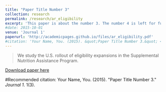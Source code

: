 ```yaml
---
title: "Paper Title Number 3"
collection: research
permalink: /research/ar_eligibility
excerpt: 'This paper is about the number 3. The number 4 is left for future work.'
#date: 2015-10-01
venue: 'Journal 1'
paperurl: 'http://academicpages.github.io/files/ar_eligibility.pdf'
#citation: 'Your Name, You. (2015). &quot;Paper Title Number 3.&quot; <i>Journal 1</i>. 1(3).'
---
```

> We study the U.S. rollout of eligibility expansions in the Supplemental Nutrition Assistance Program.

[Download paper here](http://academicpages.github.io/files/ar_eligibility.pdf)

#Recommended citation: Your Name, You. (2015). "Paper Title Number 3." <i>Journal 1</i>. 1(3).